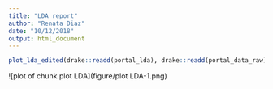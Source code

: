 ```yaml
---
title: "LDA report"
author: "Renata Diaz"
date: "10/12/2018"
output: html_document
---
```





```r
plot_lda_edited(drake::readd(portal_lda), drake::readd(portal_data_raw)$censusdate, select_samples = NULL)
```

![plot of chunk plot LDA](figure/plot LDA-1.png)
